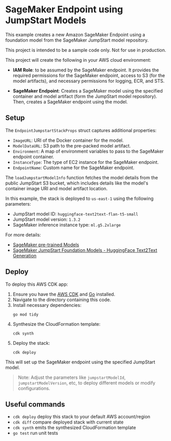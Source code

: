 # SageMaker Endpoint using JumpStart Models

This example creates a new Amazon SageMaker Endpoint using a foundation model from the SageMaker JumpStart model repository.

This project is intended to be a sample code only. Not for use in production.

This project will create the following in your AWS cloud environment:

- **IAM Role**: to be assumed by the SageMaker endpoint. It provides the required permissions for the SageMaker endpoint, access to S3 (for the model artifacts), and necessary permissions for logging, ECR, and STS.

- **SageMaker Endpoint**: Creates a SageMaker model using the specified container and model artifact (form the JumpStart model repository). Then, creates a SageMaker endpoint using the model.

## Setup

The `EndpointJumpstartStackProps` struct captures additional properties:

- `ImageURL`: URI of the Docker container for the model.
- `ModelDataURL`: S3 path to the pre-packed model artifact.
- `Environment`: A map of environment variables to pass to the SageMaker endpoint container.
- `InstanceType`: The type of EC2 instance for the SageMaker endpoint.
- `EndpointName`: Custom name for the SageMaker endpoint.


The `loadJumpstartModelInfo` function fetches the model details from the public JumpStart S3 bucket, which includes details like the model's container image URI and model artifact location.

In this example, the stack is deployed to `us-east-1` using the following parameters:
- JumpStart model ID: `huggingface-text2text-flan-t5-small`
- JumpStart model version: `1.3.2`
- SageMaker inference instance type: `ml.g5.2xlarge`

For more details:
- [SageMaker pre-trained Models](https://sagemaker.readthedocs.io/en/stable/doc_utils/pretrainedmodels.html)
- [SageMaker JumpStart Foundation Models - HuggingFace Text2Text Generation](https://sagemaker-examples.readthedocs.io/en/latest/introduction_to_amazon_algorithms/jumpstart-foundation-models/text2text-generation-flan-t5.html)

## Deploy

To deploy this AWS CDK app:

1. Ensure you have the [AWS CDK](https://docs.aws.amazon.com/cdk/latest/guide/getting_started.html) and [Go](https://golang.org/doc/install) installed.
2. Navigate to the directory containing this code.
3. Install necessary dependencies:
    ```
    go mod tidy
    ```
4. Synthesize the CloudFormation template:
    ```
    cdk synth
    ```
5. Deploy the stack:
    ```
    cdk deploy
    ```

This will set up the SageMaker endpoint using the specified JumpStart model.

> Note: Adjust the parameters like `jumpstartModelId`, `jumpstartModelVersion`, etc, to deploy different models or modify configurations.


## Useful commands

 * `cdk deploy`      deploy this stack to your default AWS account/region
 * `cdk diff`        compare deployed stack with current state
 * `cdk synth`       emits the synthesized CloudFormation template
 * `go test`         run unit tests
